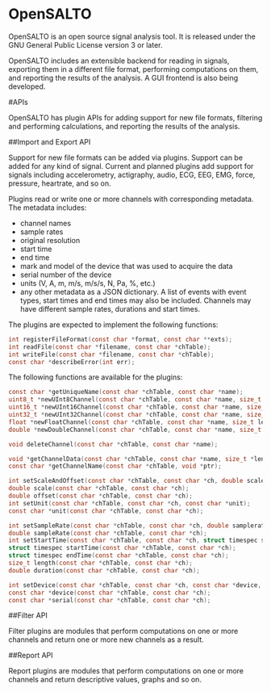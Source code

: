 OpenSALTO
=========

OpenSALTO is an open source signal analysis tool. It is released under
the GNU General Public License version 3 or later.

OpenSALTO includes an extensible backend for reading in signals,
exporting them in a different file format, performing computations on
them, and reporting the results of the analysis. A GUI frontend is
also being developed.

#APIs

OpenSALTO has plugin APIs for adding support for new file formats,
filtering and performing calculations, and reporting the results of
the analysis.

##Import and Export API

Support for new file formats can be added via plugins. Support can be
added for any kind of signal. Current and planned plugins add support
for signals including accelerometry, actigraphy, audio, ECG, EEG, EMG,
force, pressure, heartrate, and so on.

Plugins read or write one or more channels with corresponding metadata.
The metadata includes:
- channel names
- sample rates
- original resolution
- start time
- end time
- mark and model of the device that was used to acquire the data
- serial number of the device
- units (V, A, m, m/s, m/s/s, N, Pa, %, etc.)
- any other metadata as a JSON dictionary.
A list of events with event types, start times and end times may also
be included. Channels may have different sample rates, durations and
start times.

The plugins are expected to implement the following functions:
```C
int registerFileFormat(const char *format, const char **exts);
int readFile(const char *filename, const char *chTable);
int writeFile(const char *filename, const char *chTable);
const char *describeError(int err);
```

The following functions are available for the plugins:
```C
const char *getUniqueName(const char *chTable, const char *name);
uint8_t *newUInt8Channel(const char *chTable, const char *name, size_t length);
uint16_t *newUInt16Channel(const char *chTable, const char *name, size_t length);
uint32_t *newUInt32Channel(const char *chTable, const char *name, size_t length);
float *newFloatChannel(const char *chTable, const char *name, size_t length);
double *newDoubleChannel(const char *chTable, const char *name, size_t length);

void deleteChannel(const char *chTable, const char *name);

void *getChannelData(const char *chTable, const char *name, size_t *length);
const char *getChannelName(const char *chTable, void *ptr);

int setScaleAndOffset(const char *chTable, const char *ch, double scale, double offset);
double scale(const char *chTable, const char *ch);
double offset(const char *chTable, const char *ch);
int setUnit(const char *chTable, const char *ch, const char *unit);
const char *unit(const char *chTable, const char *ch);

int setSampleRate(const char *chTable, const char *ch, double samplerate);
double sampleRate(const char *chTable, const char *ch);
int setStartTime(const char *chTable, const char *ch, struct timespec start);
struct timespec startTime(const char *chTable, const char *ch);
struct timespec endTime(const char *chTable, const char *ch);
size_t length(const char *chTable, const char *ch);
double duration(const char *chTable, const char *ch);

int setDevice(const char *chTable, const char *ch, const char *device, const char *serial);
const char *device(const char *chTable, const char *ch);
const char *serial(const char *chTable, const char *ch);
```

##Filter API

Filter plugins are modules that perform computations on one or more
channels and return one or more new channels as a result.

##Report API

Report plugins are modules that perform computations on one or more
channels and return descriptive values, graphs and so on.
